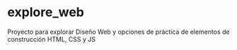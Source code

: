 # explore_web
Proyecto para explorar Diseño Web y opciones de práctica de elementos de construcción HTML, CSS y JS
